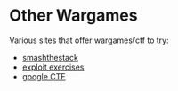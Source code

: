 Other Wargames
==============

Various sites that offer wargames/ctf to try:

- [smashthestack](http://smashthestack.org/wargames.html)
- [exploit exercises](https://exploit-exercises.com/)
- [google CTF](https://capturetheflag.withgoogle.com/#beginners/)

